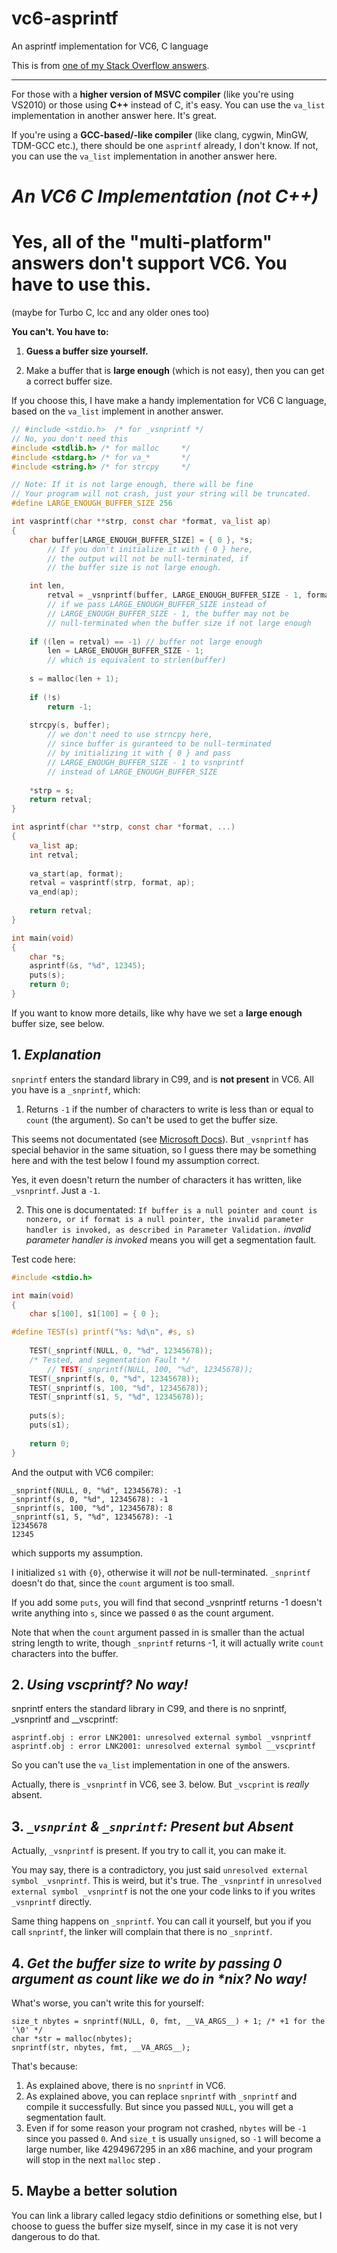 # vc6-asprintf
An asprintf implementation for VC6, C language

This is from [one of my Stack Overflow answers](https://stackoverflow.com/questions/40159892/using-asprintf-on-windows/63317479#63317479).

---

For those with a **higher version of MSVC compiler** (like you're using VS2010) or those using **C++** instead of C, it's easy. You can use the `va_list` implementation in another answer here. It's great.

If you're using a **GCC-based/-like compiler** (like clang, cygwin, MinGW, TDM-GCC etc.), there should be one `asprintf` already, I don't know. If not, you can use the `va_list` implementation in another answer here.

# *An VC6 C Implementation (not C++)*
# Yes, all of the "multi-platform" answers don't support VC6. You have to use this.

(maybe for Turbo C, lcc and any older ones too)

**You can't. You have to:**

1. **Guess a buffer size yourself.**

2. Make a buffer that is **large enough** (which is not easy), then you can get a correct buffer size.

If you choose this, I have make a handy implementation for VC6 C language, based on the `va_list` implement in another answer.

```C
// #include <stdio.h>  /* for _vsnprintf */
// No, you don't need this
#include <stdlib.h> /* for malloc	  */
#include <stdarg.h> /* for va_*	      */
#include <string.h> /* for strcpy     */

// Note: If it is not large enough, there will be fine
// Your program will not crash, just your string will be truncated.
#define LARGE_ENOUGH_BUFFER_SIZE 256

int vasprintf(char **strp, const char *format, va_list ap)
{
	char buffer[LARGE_ENOUGH_BUFFER_SIZE] = { 0 }, *s;
		// If you don't initialize it with { 0 } here,
		// the output will not be null-terminated, if
		// the buffer size is not large enough.

	int len,
		retval = _vsnprintf(buffer, LARGE_ENOUGH_BUFFER_SIZE - 1, format, ap);
		// if we pass LARGE_ENOUGH_BUFFER_SIZE instead of
		// LARGE_ENOUGH_BUFFER_SIZE - 1, the buffer may not be
		// null-terminated when the buffer size if not large enough
	
	if ((len = retval) == -1) // buffer not large enough
		len = LARGE_ENOUGH_BUFFER_SIZE - 1;
		// which is equivalent to strlen(buffer)
			
	s = malloc(len + 1);
	
	if (!s)
		return -1;
	
	strcpy(s, buffer);
		// we don't need to use strncpy here,
		// since buffer is guranteed to be null-terminated
		// by initializing it with { 0 } and pass
		// LARGE_ENOUGH_BUFFER_SIZE - 1 to vsnprintf
		// instead of LARGE_ENOUGH_BUFFER_SIZE
	
	*strp = s;
	return retval;
}

int asprintf(char **strp, const char *format, ...)
{
	va_list ap;
	int retval;
	
	va_start(ap, format);
	retval = vasprintf(strp, format, ap);
	va_end(ap);
	
	return retval;
}

int main(void)
{
	char *s;
	asprintf(&s, "%d", 12345);
	puts(s);
	return 0;
}
```

If you want to know more details, like why have we set a **large enough** buffer size, see below.


## 1. *Explanation*

`snprintf` enters the standard library in C99, and is **not present** in VC6. All you have is a `_snprintf`, which:

1. Returns `-1` if the number of characters to write is less than or equal to `count` (the argument). So can't be used to get the buffer size.

This seems not documentated (see [Microsoft Docs](https://docs.microsoft.com/en-us/cpp/c-runtime-library/reference/snprintf-snprintf-snprintf-l-snwprintf-snwprintf-l?view=vs-2019)). But `_vsnprintf` has special behavior in the same situation, so I guess there may be something here and with the test below I found my assumption correct.

Yes, it even doesn't return the number of characters it has written, like `_vsnprintf`. Just a `-1`.

2. This one is documentated: `If buffer is a null pointer and count is nonzero, or if format is a null pointer, the invalid parameter handler is invoked, as described in Parameter Validation.` *invalid parameter handler is invoked* means you will get a segmentation fault.

Test code here:

```c
#include <stdio.h>

int main(void)
{
	char s[100], s1[100] = { 0 };

#define TEST(s) printf("%s: %d\n", #s, s)
	
	TEST(_snprintf(NULL, 0, "%d", 12345678));
	/* Tested, and segmentation Fault */
		// TEST(_snprintf(NULL, 100, "%d", 12345678));
	TEST(_snprintf(s, 0, "%d", 12345678));
	TEST(_snprintf(s, 100, "%d", 12345678));
	TEST(_snprintf(s1, 5, "%d", 12345678));
	
	puts(s);
	puts(s1);
	
	return 0;
}
```

And the output with VC6 compiler:

```
_snprintf(NULL, 0, "%d", 12345678): -1
_snprintf(s, 0, "%d", 12345678): -1
_snprintf(s, 100, "%d", 12345678): 8
_snprintf(s1, 5, "%d", 12345678): -1
12345678
12345
```

which supports my assumption.

I initialized `s1` with `{0}`, otherwise it will *not* be null-terminated. `_snprintf` doesn't do that, since the `count` argument is too small.

If you add some `puts`, you will find that second _vsnprintf returns -1 doesn't write anything into `s`, since we passed `0` as the count argument.

Note that when the `count` argument passed in is smaller than the actual string length to write, though `_snprintf` returns -1, it will actually write `count` characters into the buffer.

## 2. *Using vscprintf? No way!*

snprintf enters the standard library in C99, and there is no snprintf, _vsnprintf and __vscprintf:

```
asprintf.obj : error LNK2001: unresolved external symbol _vsnprintf
asprintf.obj : error LNK2001: unresolved external symbol __vscprintf
```

So you can't use the `va_list` implementation in one of the answers.

Actually, there is `_vsnprintf` in VC6, see 3. below. But `_vscprint` is *really* absent.

## 3. *`_vsnprint` & `_snprintf`: Present but Absent*

Actually, `_vsnprintf` is present. If you try to call it, you can make it.

You may say, there is a contradictory, you just said `unresolved external symbol _vsnprintf`. This is weird, but it's true. The `_vsnprintf` in `unresolved external symbol _vsnprintf` is not the one your code links to if you writes `_vsnprintf` directly.

Same thing happens on `_snprintf`. You can call it yourself, but you if you call `snprintf`, the linker will complain that there is no `_snprintf`.

## 4. *Get the buffer size to write by passing 0 argument as count like we do in \*nix? No way!*

What's worse, you can't write this for yourself:

	size_t nbytes = snprintf(NULL, 0, fmt, __VA_ARGS__) + 1; /* +1 for the '\0' */
	char *str = malloc(nbytes);
	snprintf(str, nbytes, fmt, __VA_ARGS__);

That's because:

1. As explained above, there is no `snprintf` in VC6.
2. As explained above, you can replace `snprintf` with `_snprintf` and compile it successfully. But since you passed `NULL`, you will get a segmentation fault.
3. Even if for some reason your program not crashed, `nbytes` will be `-1` since you passed `0`. And `size_t` is usually `unsigned`, so `-1` will become a large number, like 4294967295 in an x86 machine, and your program will stop in the next `malloc` step .

## 5. Maybe a better solution

You can link a library called legacy stdio definitions or something else, but I choose to guess the buffer size myself, since in my case it is not very dangerous to do that.
